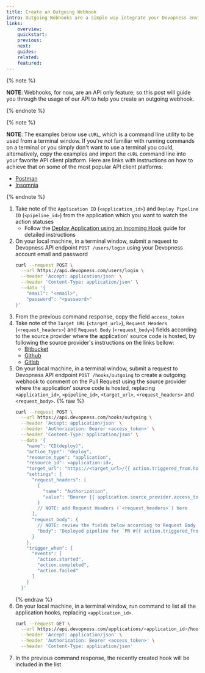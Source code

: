 ```yaml
---
title: Create an Outgoing Webhook
intro: Outgoing Webhooks are a simple way integrate your Devopness environment with external services, triggering a request when an action of a resource has its state updated. Some use cases of resource action state updates are “a new application deployment is done”, “the server is now stopped” and many more use cases that can benefit from webhooks integration. Learn how to create an outgoing webhook to comment the application deploy status on a Pull Request/Merge Request.
links:
    overview:
    quickstart:
    previous:
    next:
    guides:
    related:
    featured:
---
```


{% note %}

**NOTE**: Webhooks, for now, are an API only feature; so this post will guide you through the usage of our API to help you create an outgoing webhook.

{% endnote %}

{% note %}

**NOTE**: The examples below use `cURL`, which is a command line utility to be used from a terminal window. If you're not familiar with running commands on a terminal or you simply don't want to use a terminal you could, alternatively, copy the examples and import the `cURL` command line into your favorite API client platform. Here are links with instructions on how to achieve that on some of the most popular API client platforms:

- [Postman](https://learning.postman.com/docs/getting-started/importing-and-exporting-data/#importing-with-curl-commands)
- [Insomnia](https://docs.insomnia.rest/insomnia/import-export-data#import-data)

{% endnote %}


1. Take note of the `Application ID` (`<application_id>`) and `Deploy Pipeline ID` (`<pipeline_id>`) from the application which you want to watch the action statuses
    - Follow the [Deploy Application using an Incoming Hook](/docs/applications/deploy-application-using-incoming-hook) guide for detailed instructions
1. On your local machine, in a terminal window, submit a request to Devopness API endpoint `POST /users/login` using your Devopness account email and password
    ```bash
    curl --request POST \
      --url https://api.devopness.com/users/login \
      --header 'Accept: application/json' \
      --header 'Content-Type: application/json' \
      --data '{
    	"email": "<email>",
    	"password": "<password>"
    }'
    ```
1. From the previous command response, copy the field `access_token`
1. Take note of the `Target URL` (`<target_url>`), `Request Headers` (`<request_headers>`) and `Request Body` (`<request_body>`) fields according to the source provider where the application' source code is hosted, by following the source provider's instructions on the links bellow:
   - [Bitbucket](https://developer.atlassian.com/cloud/bitbucket/rest/api-group-pullrequests/#api-repositories-workspace-repo-slug-pullrequests-pull-request-id-comments-post)
   - [Github](https://docs.github.com/en/rest/issues/comments#create-an-issue-comment)
   - [Gitlab](https://docs.gitlab.com/ee/api/notes.html#create-new-issue-note)
1. On your local machine, in a terminal window, submit a request to Devopness API endpoint `POST /hooks/outgoing` to create a outgoing webhook to comment on the Pull Request using the source provider where the application' source code is hosted, replacing `<application_id>`, `<pipeline_id>`, `<target_url>`, `<request_headers>` and `<request_body>`.
    {% raw %}
    ```bash
    curl --request POST \
      --url https://api.devopness.com/hooks/outgoing \
      --header 'Accept: application/json' \
      --header 'Authorization: Bearer <access_token>' \
      --header 'Content-Type: application/json' \
      --data '{
        "name": "CD(deploy)",
        "action_type": "deploy",
        "resource_type": "application",
        "resource_id": <application-id>,
        "target_url": "https://<target_url>/{{ action.triggered_from.hook_parsed_variables.pull_request_id }}",
        "settings": {
          "request_headers": [
            {
              "name": "Authorization",
              "value": "Bearer {{ application.source_provider.access_token }}"
            }
            // NOTE: add Request Headers (`<request_headers>`) here
          ],
          "request_body": {
            // NOTE: review the fields below according to Request Body (`<request_body>`)
            "body": "Deployed pipeline for `PR #{{ action.triggered_from.hook_parsed_variables.pull_request_id }} ({{ action.triggered_from.hook_parsed_variables.pull_request_title }})`: Devopness application `{{ application.name }}` deployment **{{ action.status }}** on action <https:\/\/{{ application.name }}>"
          }
        },
        "trigger_when": {
          "events": [
            "action.started",
            "action.completed",
            "action.failed"
          ]
        }
      }'
    ```
    {% endraw %}
1. On your local machine, in a terminal window, run command to list all the application hooks, replacing `<application_id>`.
    ```bash
    curl --request GET \
      --url https://api.devopness.com/applications/<application_id>/hooks \
      --header 'Accept: application/json' \
      --header 'Authorization: Bearer <access_token>' \
      --header 'Content-Type: application/json'
    ```
1. In the previous command response, the recently created hook will be included in the list

